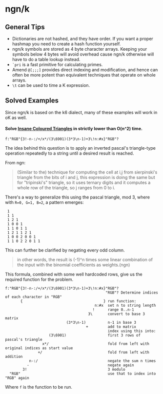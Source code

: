 # ngn/k

## General Tips
- Dictionaries are not hashed, and they have order. If you want a proper
  hashmap you need to create a hash function yourself.
- ngn/k symbols are stored as 4 byte character arrays. Keeping your symbols
  below 4 bytes will avoid overhead cause ngn/k otherwise will have to do a
  table lookup instead.
- `` `pri `` is a fast primitive for calculating primes.
- Amend `@[;;;]` provides direct indexing and modification, and hence can often
  be more potent than equivalent techniques that operate on whole arrays.
- `\t` can be used to time a K expression.

## Solved Examples
Since ngn/k is based on the k6 dialect, many of these examples will work in oK as well.


#### Solve [Insane Coloured Triangles](https://www.codewars.com/kata/5a331ea7ee1aae8f24000175) in strictly lower than O(n^2) time.

`f:"RGB"{3!-n-:/+/x*/(3\6901)(3*3\n-1)+3\!n:#x}"RGB"?`

The idea behind this question is to apply an inverted pascal's triangle-type operation repeatedly to a string until a desired result is reached.

From ngn:

> (Similar to the) technique for computing the cell at i,j from sierpinski's triangle from the bits of i and j, this expression is doing the same but for "tripinski's" triangle, so it uses ternary digits and it computes a whole row of the triangle, so j ranges from 0 to i.

There's a way to generalize this using the pascal triangle, mod 3, where with `R=0, G=1, B=2`, a pattern emerges:

```
 1
 1 1
 1 2 1
 1 0 0 1
 1 1 0 1 1
 1 2 1 1 2 1
 1 0 0 2 0 0 1
 1 1 0 2 2 0 1 1
```

This can further be clarified by negating every odd column.

> in other words, the result is (-1)^n times some linear combination of the input with the binomial coefficients as weights.(ngn)

This formula, combined with some well hardcoded rows, give us the required function for the problem.

```
f:"RGB"{3!-n-:/+/x*/(3\6901)(3*3\n-1)+3\!n:#x}"RGB"?
                                              "RGB"? Determine indices of each character in "RGB"                                                     
       {                                     } run function:
                                         n:#x  set n to string length
                                        !      range 0..n-1
                                      3\       convert to base 3 matrix
                            (3*3\n-1)          n-1 in base 3
                                     +         add to matrix
                                               index using this into:
                    (3\6901)                   first 3 rows of pascal's triangle
                 x*/                           fold from left with original indices as start value
               +/                              fold from left with addition
           n-:/                                negate the sum n times
          -                                    negate again
        3!                                     3 modulo
  "RGB"                                        use that to index into "RGB" again 
```

Where `f` is the function to be run.
